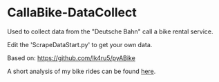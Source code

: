 # CallaBike-DataCollect
Used to collect data from the "Deutsche Bahn" call a bike rental service.

Edit the 'ScrapeDataStart.py' to get your own data.

Based on: https://github.com/Ik4ru5/pyABike

A short analysis of my bike rides can be found [here](https://htmlpreview.github.io/?https://raw.githubusercontent.com/flovv/CallaBike-DataCollect/master/docs/index.html).

